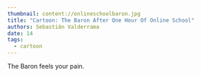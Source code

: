 ```yaml
---
thumbnail: content://onlineschoolbaron.jpg
title: "Cartoon: The Baron After One Hour Of Online School"
authors: Sebastián Valderrama
date: 14
tags:
  - cartoon
---
```


The Baron feels your pain.
